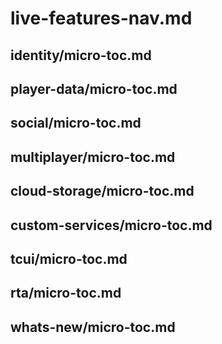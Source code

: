 # live-features-nav.md

## identity/micro-toc.md

## player-data/micro-toc.md

## social/micro-toc.md

## multiplayer/micro-toc.md

## cloud-storage/micro-toc.md

## custom-services/micro-toc.md

## tcui/micro-toc.md

## rta/micro-toc.md

## whats-new/micro-toc.md
